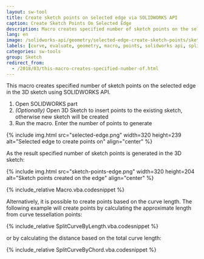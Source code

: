 ```yaml
---
layout: sw-tool
title: Create sketch points on selected edge via SOLIDWORKS API
caption: Create Sketch Points On Selected Edge
description: Macro creates specified number of sketch points on the selected edge in the 3D sketch
lang: en
image: /solidworks-api/geometry/selected-edge-create-sketch-points/sketch-points-edge.png
labels: [curve, evaluate, geometry, macro, points, solidworks api, spline, utility, vba]
categories: sw-tools
group: Sketch
redirect_from:
  - /2018/03/this-macro-creates-specified-number-of.html
---
```

This macro creates specified number of sketch points on the selected edge in the 3D sketch using SOLIDWORKS API.

1. Open SOLIDWORKS part
1. *(Optionally)* Open 3D Sketch to insert points to the existing sketch, otherwise new sketch will be created
1. Run the macro. Enter the number of points to generate

{% include img.html src="selected-edge.png" width=320 height=239 alt="Selected edge to create points on" align="center" %}

As the result specified number of sketch points is generated in the 3D sketch:

{% include img.html src="sketch-points-edge.png" width=320 height=204 alt="Sketch points created on the edge" align="center" %}

{% include_relative Macro.vba.codesnippet %}

Alternatively, it is possible to create points based on the curve length. The following example will create points by calculating the approximate length from curve tessellation points:

{% include_relative SplitCurveByLength.vba.codesnippet %}

or by calculating the distance based on the total curve length:

{% include_relative SplitCurveByChord.vba.codesnippet %}
